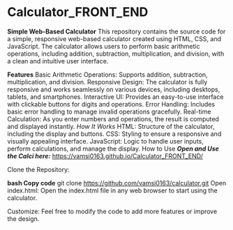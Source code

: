 # Calculator_FRONT_END

**Simple Web-Based Calculator**
This repository contains the source code for a simple, responsive web-based calculator created using HTML, CSS, and JavaScript. The calculator allows users to perform basic arithmetic operations, including addition, subtraction, multiplication, and division, with a clean and intuitive user interface.

**Features**
Basic Arithmetic Operations: Supports addition, subtraction, multiplication, and division.
Responsive Design: The calculator is fully responsive and works seamlessly on various devices, including desktops, tablets, and smartphones.
Interactive UI: Provides an easy-to-use interface with clickable buttons for digits and operations.
Error Handling: Includes basic error handling to manage invalid operations gracefully.
Real-time Calculation: As you enter numbers and operations, the result is computed and displayed instantly.
_How It Works_
HTML: Structure of the calculator, including the display and buttons.
CSS: Styling to ensure a responsive and visually appealing interface.
JavaScript: Logic to handle user inputs, perform calculations, and manage the display.
How to Use
_**Open and Use the Calci here:**_
https://vamsi0163.github.io/Calculator_FRONT_END/

Clone the Repository:

**bash
Copy code**
git clone https://github.com/vamsi0163/calculator.git
Open index.html: Open the index.html file in any web browser to start using the calculator.

Customize: Feel free to modify the code to add more features or improve the design.
